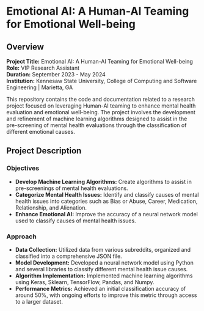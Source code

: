 # Emotional AI: A Human-AI Teaming for Emotional Well-being

## Overview

**Project Title:** Emotional AI: A Human-AI Teaming for Emotional Well-being  
**Role:** VIP Research Assistant  
**Duration:** September 2023 - May 2024  
**Institution:** Kennesaw State University, College of Computing and Software Engineering | Marietta, GA

This repository contains the code and documentation related to a research project focused on leveraging Human-AI teaming to enhance mental health evaluation and emotional well-being. The project involves the development and refinement of machine learning algorithms designed to assist in the pre-screening of mental health evaluations through the classification of different emotional causes.

## Project Description

### Objectives

- **Develop Machine Learning Algorithms:** Create algorithms to assist in pre-screenings of mental health evaluations.
- **Categorize Mental Health Issues:** Identify and classify causes of mental health issues into categories such as Bias or Abuse, Career, Medication, Relationship, and Alienation.
- **Enhance Emotional AI:** Improve the accuracy of a neural network model used to classify causes of mental health issues.

### Approach

- **Data Collection:** Utilized data from various subreddits, organized and classified into a comprehensive JSON file.
- **Model Development:** Developed a neural network model using Python and several libraries to classify different mental health issue causes.
- **Algorithm Implementation:** Implemented machine learning algorithms using Keras, Sklearn, TensorFlow, Pandas, and Numpy.
- **Performance Metrics:** Achieved an initial classification accuracy of around 50%, with ongoing efforts to improve this metric through access to a larger dataset.

